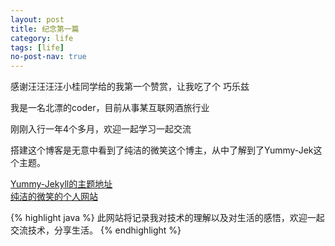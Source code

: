 ```yaml
---
layout: post
title: 纪念第一篇
category: life
tags: [life]
no-post-nav: true
---
```


感谢汪汪汪汪小桂同学给的我第一个赞赏，让我吃了个  巧乐兹


我是一名北漂的coder，目前从事某互联网酒旅行业

刚刚入行一年4个多月，欢迎一起学习一起交流

搭建这个博客是无意中看到了纯洁的微笑这个博主，从中了解到了Yummy-Jek这个主题。

[Yummy-Jekyll的主题地址](https://github.com/DONGChuan/Yummy-Jekyll)<br /> 
[纯洁的微笑的个人网站](http://www.ityouknow.com/)<br /> 


{% highlight java %}
此网站将记录我对技术的理解以及对生活的感悟，欢迎一起交流技术，分享生活。
{% endhighlight %}